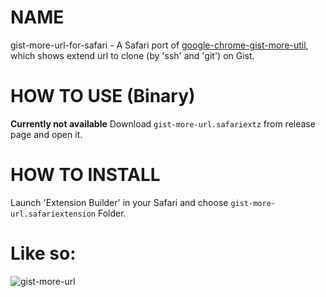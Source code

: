 # NAME
gist-more-url-for-safari - A Safari port of [google-chrome-gist-more-util](https://github.com/moznion/google-chrome-gist-more-url), which shows extend url to clone (by 'ssh' and 'git') on Gist.

# HOW TO USE (Binary)
**Currently not available**
Download `gist-more-url.safariextz` from release page and open it.

# HOW TO INSTALL
Launch 'Extension Builder' in your Safari and choose `gist-more-url.safariextension` Folder.

# Like so:
![gist-more-url](https://dl.dropbox.com/u/14832699/show_more_gist_url.png)

